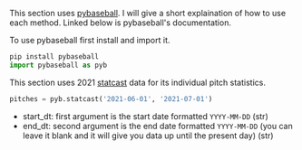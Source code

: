 This section uses [pybaseball](https://github.com/jldbc/pybaseball#readme). I will give a short explaination of how to use each method. Linked below is pybaseball's documentation.

To use pybaseball first install and import it.

```python
pip install pybaseball
import pybaseball as pyb
```

This section uses 2021 [statcast](https://github.com/jldbc/pybaseball/blob/master/docs/statcast.md) data for its individual pitch statistics.
```python
pitches = pyb.statcast('2021-06-01', '2021-07-01')
```
- start_dt: first argument is the start date formatted `YYYY-MM-DD` (str)
- end_dt: second argument is the end date formatted `YYYY-MM-DD` (you can leave it blank and it will give you data up until the present day) (str)
